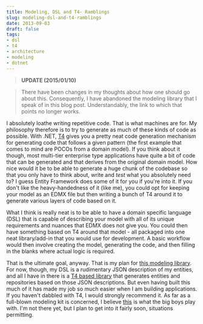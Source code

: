 ```yaml
---
title: Modeling, DSL and T4- Ramblings
slug: modeling-dsl-and-t4-ramblings
date: 2013-09-03
draft: false
tags:
- dsl
- t4
- architecture
- modeling
- dotnet
---
```

> **UPDATE (2015/01/10)**

> There have been changes in my thoughts about how one should go about this. Consequently, I have abandoned the modeling library that I speak of in this blog post. Understandably, the link to which that points no longer works.

I absolutely loathe writing repetitive code. That is what machines are for. My philosophy therefore is to try to generate as much of these kinds of code as possible. With .NET, [T4](http://en.wikipedia.org/wiki/Text_Template_Transformation_Toolkit) gives you a pretty neat code generation mechanism for generating code that follows a given pattern (the first example that comes to mind are POCOs from a domain model). If you think about it though, most multi-tier enterprise type applications have quite a bit of code that can be generated and that derives from the original domain model. How nice would it be to be able to generate a huge chunk of the codebase so that you only have to think about, write and *test* what you absolutely need to? I guess Entity Framework does some of it for you if you're into it. If you don't like the heavy-handedness of it (like me), you could opt for keeping your model as an EDMX file but then writing a bunch of T4 around it to generate various layers of code based on it.

What I think is really neat is to be able to have a domain specific language (DSL) that is capable of describing your model with all of its unique requirements and nuances that EDMX does not give you. You could then have something based on T4 around that model - all packaged into one neat library/add-in that you would use for development. A basic workflow would then involve creating the model, generating the code, and then filling in the blanks where actual logic is required.

That is the ultimate goal, anyway. That is my plan for [this modeling library](http://aashishkoirala.github.io/modeling/). For now, though, my DSL is a rudimentary JSON description of my entities, and all I have in there is a [T4 based library](https://www.nuget.org/packages/AK.Modeling.TextTemplating/) that generates entities and repositories based on those JSON descriptions. But even having built this much of it has made my job so much easier when I am building applications. If you haven't dabbled with T4, I would strongly recommend it. As far as a full-blown modeling kit is concerned, I believe [this](http://msdn.microsoft.com/en-us/library/bb126259.aspx) is what the big boys play with. I'm not there yet, but I plan to get into it fairly soon, situations permitting.